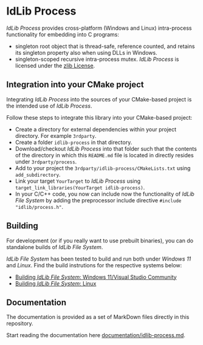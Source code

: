 # IdLib Process
*IdLib Process* provides cross-platform (Windows and Linux) intra-process functionality for embedding into C programs:
- singleton root object that is thread-safe, reference counted, and retains its singleton property also when using DLLs in Windows.
- singleton-scoped recursive intra-process mutex.
*IdLib Process* is licensed under the [zlib License](LICENSE).

## Integration into your CMake project
Integrating *IdLib Process* into the sources of your CMake-based project is the intended use of *IdLib Process*.

Follow these steps to integrate this library into your CMake-based project:

- Create a directory for external dependencies within your project directory. For example `3rdparty`.
- Create a folder `idlib-process` in that directory.
- Download/checkout *IdLib Process* into that folder such that the contents of the directory in which this `README.md` file is located in directly resides under `3rdparty/process`.
- Add to your project the `3rdparty/idlib-process/CMakeLists.txt` using `add_subdirectory`.
- Link your target `YourTarget` to *IdLib Process* using `target_link_libraries(YourTarget idlib-process)`.
- In your C/C++ code, you now can include now the functionality of *IdLib File System* by adding the preprocessor include directive `#include "idlib/process.h"`.

## Building
For development (or if you really want to use prebuilt binaries), you can do standalone builds of *IdLib File System*.

*IdLib File System* has been tested to build and run both under *Windows 11* and *Linux*.
Find the build instrutions for the respective systems below:
- [Building *IdLib File System*: Windows 11/Visual Studio Community](building-under-windows-11-visual-studio-community-20222)
- [Building *IdLib File System*: Linux](building-under-linux)

## Documentation
The documentation is provided as a set of MarkDown files directly in this repository.

Start reading the documentation here [documentation/idlib-process.md](documentation/idlib-process.md).
